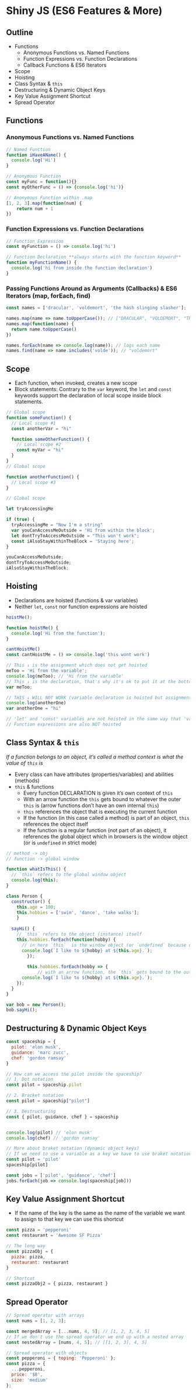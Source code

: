 # Shiny JS (ES6 Features & More)

## Outline

- Functions
  - Anonymous Functions vs. Named Functions
  - Function Expressions vs. Function Declarations
  - Callback Functions & ES6 Iterators
- Scope
- Hoisting
- Class Syntax & `this`
- Destructuring & Dynamic Object Keys
- Key Value Assignment Shortcut
- Spread Operator





## Functions

### Anonymous Functions vs. Named Functions

```javascript
// Named Function
function iHaveAName() {
  console.log('Hi')
}

// Anonymous Function
const myFunc = function(){}
const myOtherFunc = () => {console.log('hi')}

// Anonymous Function within .map
[1, 2, 3].map(function(num) {
	return num + 1
})
```

### Function Expressions vs. Function Declarations

```javascript
// Function Expression
const myFunction = () => console.log('hi')

// Function Declaration **always starts with the function keyword**
function myFunctionName() {
  console.log('hi from inside the function declaration')
}
```


### Passing Functions Around as Arguments (Callbacks) & ES6 Iterators (map, forEach, find)

```javascript
const names = ['dracular', 'voldemort', 'the hash slinging slasher'];

names.map(name => name.toUpperCase()); // ["DRACULAR", "VOLDEMORT", "THE HASH SLINGING SLASHER"]
names.map(function(name) {
  return name.toUpperCase()
})

names.forEach(name => console.log(name)); // logs each name
names.find(name => name.includes('volde')); // "voldemort"
```








## Scope
- Each function, when invoked, creates a new scope
- Block statements: Contrary to the `var` keyword, the `let` and `const` keywords support the declaration of local scope inside block statements.

```javascript
// Global scope
function someFunction() {
  // Local scope #1
  const anotherVar = "hi"

  function someOtherFunction() {
    // Local scope #2
    const myVar = "hi"
  }
}
// Global scope

function anotherFunction() {
  // Local scope #3
}

// Global scope

let tryAccessingMe

if (true) {
  tryAccessingMe = "Now I'm a string"
  var youCanAccessMeOutside = 'Hi from within the block';
  let dontTryToAccessMeOutside = "This won't work";
  const iAlsoStayWithinTheBlock = 'Staying here';
}

youCanAccessMeOutside;
dontTryToAccessMeOutside;
iAlsoStayWithinTheBlock;
```


## Hoisting
- Declarations are hoisted (functions & var variables)
- Neither `let`, `const` nor function expressions are hoisted

```javascript
hoistMe();

function hoistMe() {
  console.log('Hi from the function');
}

cantHoistMe()
const cantHoistMe = () => console.log('this wont work')

// This ↓ is the assignment which does not get hoisted
meToo = 'Hi from the variable';
console.log(meToo); // 'Hi from the variable'
// This ↓ is the declaration, that's why it's ok to put it at the bottom
var meToo;

// THIS ↓ WILL NOT WORK (variable declaration is hoisted but assignment is not)
console.log(anotherOne)
var anotherOne = "hi"

// 'let' and 'const' variables are not hoisted in the same way that 'var' variables are
// Function expressions are also NOT hoisted
```






## Class Syntax & `this`

_If a function belongs to an object, it’s called a method_
_context is what the value of `this` is_

- Every class can have attributes (properties/variables) and abilities (methods)
- `this` & functions 
  - Every function DECLARATION is given it’s own context of `this`
  - With an arrow function the `this` gets bound to whatever the outer `this` is (arrow functions don’t have an own internal `this`)
  - `this` references the object that is executing the current function
  - If the function (in this case called a method) is part of an object, `this` references the object itself
  - If the function is a regular function (not part of an object), it references the global object which in browsers is the window object (or is `undefined` in strict mode)

```javascript
// method -> obj
// function -> global window

function whatIsThis() {
  // `this` refers to the global window object
  console.log(this);
}

class Person {
  constructor() {
    this.age = 100;
    this.hobbies = ['swim', 'dance', 'take walks'];
	}
	
  sayHi() {
    // `this` refers to the object (instance) itself
    this.hobbies.forEach(function(hobby) {
      // in here `this`  is the window object (or `undefined` because of strict mode)
      console.log(`I like to ${hobby} at ${this.age}.`);
		});
		
		this.hobbies.forEach(hobby => {
			// with an arrow function, the `this` gets bound to the outer `this` 
      console.log(`I like to ${hobby} at ${this.age}.`);
    });
  }
}

var bob = new Person();
bob.sayHi();
```


## Destructuring & Dynamic Object Keys
```javascript
const spaceship = {
  pilot: 'elon musk',
  guidance: 'marc zucc',
  chef: 'gordon ramsay'
}

// How can we access the pilot inside the spaceship?
// 1. Dot notation
const pilot = spaceship.pilot

// 2. Bracket notation
const pilot = spaceship["pilot"]

// 3. Destructuring
const { pilot, guidance, chef } = spaceship


console.log(pilot) // 'elon musk'
console.log(chef) // 'gordon ramsay'

// More about braket notation (dynamic object keys)
// If we need to use a variable as a key we have to use braket notation to retrieve the value
const pilot = 'pilot'
spaceship[pilot]

const jobs = ['pilot', 'guidance', 'chef']
jobs.forEach(job => console.log(spaceship[job]))
```

## Key Value Assignment Shortcut
- If the name of the key is the same as the name of the variable we want to assign to that key we can use this shortcut

```JavaScript
const pizza = 'pepperoni'
const restaurant = 'Awesome SF Pizza'

// The long way
const pizzaObj = {
  pizza: pizza,
  restaurant: restaurant
}

// Shortcut
const pizzaObj2 = { pizza, restaurant }
```


## Spread Operator
```javascript
// Spread operator with arrays
const nums = [1, 2, 3];

const mergedArray = [...nums, 4, 5]; // [1, 2, 3, 4, 5]
// If we don't use the spread operator we end up with a nested array
const nestedArray = [nums, 4, 5]; // [[1, 2, 3], 4, 5]

// Spread operator with objects
const pepperoni = { toping: 'Pepperoni' };
const pizza = {
  ...pepperoni,
  price: '$8',
  size: 'medium'
};
```
